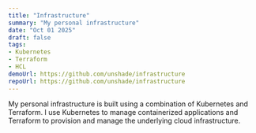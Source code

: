 ```yaml
---
title: "Infrastructure"
summary: "My personal infrastructure"
date: "Oct 01 2025"
draft: false
tags:
- Kubernetes
- Terraform
- HCL
demoUrl: https://github.com/unshade/infrastructure
repoUrl: https://github.com/unshade/infrastructure
---
```


My personal infrastructure is built using a combination of Kubernetes and Terraform. I use Kubernetes to manage containerized applications and Terraform to provision and manage the underlying cloud infrastructure.
